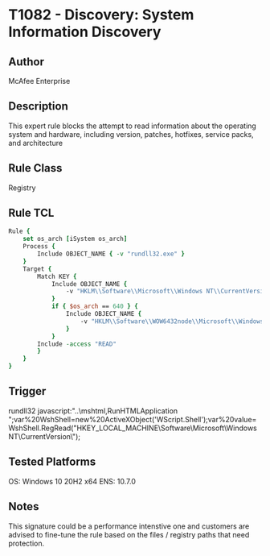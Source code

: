 # T1082 - Discovery: System Information Discovery

## Author
McAfee Enterprise

## Description
This expert rule blocks the attempt to read information about the operating system and hardware, including version, patches, hotfixes, service packs, and architecture

## Rule Class 
Registry

## Rule TCL
```tcl
Rule {
    set os_arch [iSystem os_arch]
    Process {        
        Include OBJECT_NAME { -v "rundll32.exe" }
    }
    Target {
        Match KEY {
            Include OBJECT_NAME {
                -v "HKLM\\Software\\Microsoft\\Windows NT\\CurrentVersion\\**"
            }
            if { $os_arch == 640 } {
                Include OBJECT_NAME {
                    -v "HKLM\\Software\\WOW6432node\\Microsoft\\Windows NT\\CurrentVersion\\**"
                }
            }
		Include -access "READ"
        }
    }
}

```

## Trigger
rundll32 javascript:"\..\mshtml,RunHTMLApplication ";var%20WshShell=new%20ActiveXObject('WScript.Shell');var%20value=WshShell.RegRead("HKEY_LOCAL_MACHINE\\Software\\Microsoft\\Windows NT\\CurrentVersion\\");

## Tested Platforms
OS: Windows 10 20H2 x64
ENS: 10.7.0

## Notes
This signature could be a performance intenstive one and customers are advised to fine-tune the rule based on the files / registry paths that need protection.
